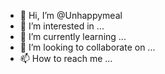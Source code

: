 - 👋 Hi, I’m @Unhappymeal
- 👀 I’m interested in ...
- 🌱 I’m currently learning ...
- 💞️ I’m looking to collaborate on ...
- 📫 How to reach me ...

<!---
Unhappymeal/Unhappymeal is a ✨ special ✨ repository because its `README.md` (this file) appears on your GitHub profile.
You can click the Preview link to take a look at your changes.
--->
